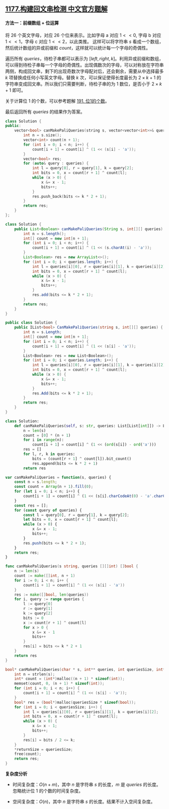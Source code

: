 ## [1177.构建回文串检测 中文官方题解](https://leetcode.cn/problems/can-make-palindrome-from-substring/solutions/100000/gou-jian-hui-wen-chuan-jian-ce-by-leetco-e9i1)

#### 方法一：前缀数组 + 位运算

将 $26$ 个英文字母，对应 $26$ 个位来表示。比如字母 $\text{a}$ 对应 $1 << 0$, 字母 $\text{b}$ 对应 $1 << 1$，字母 $\text{c}$ 对应 $1 << 2$，以此类推。
这样可以将字符串 $s$ 看成一个数组，然后统计数组的异或前缀和 $\textit{count}$，这样就可以统计每一个字母的奇偶性。

遍历所有 $\textit{queries}$，待检子串都可以表示为 $[\textit{left}, \textit{right}, k]$。利用异或前缀和数组，可以得到待检子串每一个字母的奇偶性。出现偶数次的字母，可以对称放在字符串两侧，构成回文串，剩下的出现奇数次字母配对后，还会剩余，需要从中选择最多 $k$ 项替换成任何小写英文字母。替换 $k$ 次，可以保证使得长度最长为 $2\times k + 1$ 的字符串变成回文串。所以我们只需要判断，待检子串的为 $1$ 数位，是否小于 $2\times k + 1$ 即可。

关于计算位 $1$ 的个数，可以参考题解 [191. 位1的个数](https://leetcode.cn/problems/number-of-1-bits/solution/wei-1de-ge-shu-by-leetcode-solution-jnwf/)。

最后返回所有 $\textit{queries}$ 的结果作为答案。

```C++ [sol1-C++]
class Solution {
public:
    vector<bool> canMakePaliQueries(string s, vector<vector<int>>& queries) {
        int n = s.size();
        vector<int> count(n + 1);
        for (int i = 0; i < n; i++) {
            count[i + 1] = count[i] ^ (1 << (s[i] - 'a'));
        }
        vector<bool> res;
        for (auto& query : queries) {
            int l = query[0], r = query[1], k = query[2];
            int bits = 0, x = count[r + 1] ^ count[l];
            while (x > 0) {
                x &= x - 1;
                bits++;
            }
            res.push_back(bits <= k * 2 + 1);
        }
        return res;
    }
};
```

```Java [sol1-Java]
class Solution {
    public List<Boolean> canMakePaliQueries(String s, int[][] queries) {
        int n = s.length();
        int[] count = new int[n + 1];
        for (int i = 0; i < n; i++) {
            count[i + 1] = count[i] ^ (1 << (s.charAt(i) - 'a'));
        }
        List<Boolean> res = new ArrayList<>();
        for (int i = 0; i < queries.length; i++) {
            int l = queries[i][0], r = queries[i][1], k = queries[i][2];
            int bits = 0, x = count[r + 1] ^ count[l];
            while (x > 0) {
                x &= x - 1;
                bits++;
            }
            res.add(bits <= k * 2 + 1);
        }
        return res;
    }
}
```

```C# [sol1-C#]
public class Solution {
    public IList<bool> CanMakePaliQueries(string s, int[][] queries) {
        int n = s.Length;
        int[] count = new int[n + 1];
        for (int i = 0; i < n; i++) {
            count[i + 1] = count[i] ^ (1 << (s[i] - 'a'));
        }
        List<Boolean> res = new List<Boolean>();
        for (int i = 0; i < queries.Length; i++) {
            int l = queries[i][0], r = queries[i][1], k = queries[i][2];
            int bits = 0, x = count[r + 1] ^ count[l];
            while (x > 0) {
                x &= x - 1;
                bits++;
            }
            res.Add(bits <= k * 2 + 1);
        }
        return res;
    }
}
```

```Python [sol1-Python3]
class Solution:
    def canMakePaliQueries(self, s: str, queries: List[List[int]]) -> List[bool]:
        n = len(s)
        count = [0] * (n + 1)
        for i in range(n):
            count[i + 1] = count[i] ^ (1 << (ord(s[i]) - ord('a')))
        res = []
        for l, r, k in queries:
            bits = (count[r + 1] ^ count[l]).bit_count()
            res.append(bits <= k * 2 + 1)
        return res
```

```JavaScript [sol1-JavaScript]
var canMakePaliQueries = function(s, queries) {
    const n = s.length;
    const count = Array(n + 1).fill(0);
    for (let i = 0; i < n; i++) {
        count[i + 1] = count[i] ^ (1 << (s[i].charCodeAt(0) - 'a'.charCodeAt(0)));
    }
    const res = [];
    for (const query of queries) {
        const l = query[0], r = query[1], k = query[2];
        let bits = 0, x = count[r + 1] ^ count[l];
        while (x > 0) {
            x &= x - 1;
            bits++;
        }
        res.push(bits <= k * 2 + 1);
    }
    return res;
}
```

```Go [sol1-Go]
func canMakePaliQueries(s string, queries [][]int) []bool {
    n := len(s)
    count := make([]int, n + 1)
    for i := 0; i < n; i++ {
        count[i + 1] = count[i] ^ (1 << (s[i] - 'a'))
    }
    res := make([]bool, len(queries))
    for i, query := range queries {
        l := query[0]
        r := query[1]
        k := query[2]
        bits := 0
        x := count[r + 1] ^ count[l]
        for x > 0 {
            x &= x - 1
            bits++
        }
        res[i] = bits <= k * 2 + 1
    }
    return res
}
```

```C [sol1-C]
bool* canMakePaliQueries(char * s, int** queries, int queriesSize, int* queriesColSize, int* returnSize) {
    int n = strlen(s);
    int* count = (int*)malloc((n + 1) * sizeof(int));
    memset(count, 0, (n + 1) * sizeof(int));
    for (int i = 0; i < n; i++) {
        count[i + 1] = count[i] ^ (1 << (s[i] - 'a'));
    }
    bool* res = (bool*)malloc(queriesSize * sizeof(bool));
    for (int i = 0; i < queriesSize; i++) {
        int l = queries[i][0], r = queries[i][1], k = queries[i][2];
        int bits = 0, x = count[r + 1] ^ count[l];
        while (x > 0) {
            x &= x - 1;
            bits++;
        }
        res[i] = bits / 2 <= k;
    }
    *returnSize = queriesSize;
    free(count);
    return res;
}
```

**复杂度分析**

+ 时间复杂度：$O(n + m)$，其中 $n$ 是字符串 $s$ 的长度，$m$ 是 $\textit{queries}$ 的长度。忽略统计位 $1$ 的个数的时间复杂度。

+ 空间复杂度：$O(n)$，其中 $n$ 是字符串 $s$ 的长度。结果不计入空间复杂度。